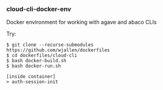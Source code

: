 ### cloud-cli-docker-env

Docker environment for working with agave and abaco CLIs

Try:

```
$ git clone --recurse-submodules https://github.com/wjallen/dockerfiles
$ cd dockerfiles/cloud-cli
$ bash docker-build.sh
$ bash docker-run.sh

[inside container]
> auth-session-init
```

